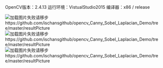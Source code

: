 
OpenCV版本：2.4.13
运行环境：VistualStudio2015
编译器：x86 / release

![加载图片失败请移步https://github.com/ischansgithub/opencv_Canny_Sobel_Laplacian_Demo/tree/master/resultPicture](https://github.com/ischansgithub/opencv_Canny_Sobel_Laplacian_Demo/blob/master/resultPicture/%E5%9B%BE%E7%89%871.png)
![加载图片失败请移步https://github.com/ischansgithub/opencv_Canny_Sobel_Laplacian_Demo/tree/master/resultPicture](https://github.com/ischansgithub/opencv_Canny_Sobel_Laplacian_Demo/blob/master/resultPicture/%E5%9B%BE%E7%89%872.png)
![加载图片失败请移步https://github.com/ischansgithub/opencv_Canny_Sobel_Laplacian_Demo/tree/master/resultPicture](https://github.com/ischansgithub/opencv_Canny_Sobel_Laplacian_Demo/blob/master/resultPicture/%E5%9B%BE%E7%89%873.png)
